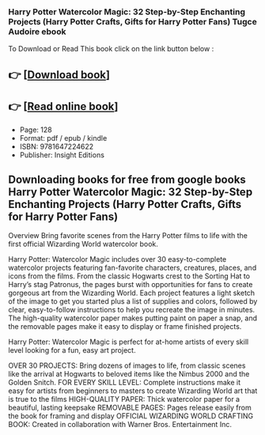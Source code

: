 ### Harry Potter Watercolor Magic: 32 Step-by-Step Enchanting Projects (Harry Potter Crafts, Gifts for Harry Potter Fans) Tugce Audoire ebook

To Download or Read This book click on the link button below :

## 👉  [**[Download book](http://get-pdfs.com/download.php?group=book&from=github.com&id=614538&lnk=1066 "Download book")**]

## 👉  [**[Read online book](http://get-pdfs.com/download.php?group=book&from=github.com&id=614538&lnk=1066 "Read online book")**]


* Page: 128
* Format: pdf / epub / kindle
* ISBN: 9781647224622
* Publisher: Insight Editions



## Downloading books for free from google books Harry Potter Watercolor Magic: 32 Step-by-Step Enchanting Projects (Harry Potter Crafts, Gifts for Harry Potter Fans)


Overview
Bring favorite scenes from the Harry Potter films to life with the first official Wizarding World watercolor book.

Harry Potter: Watercolor Magic includes over 30 easy-to-complete watercolor projects featuring fan-favorite characters, creatures, places, and icons from the films. From the classic Hogwarts crest to the Sorting Hat to Harry’s stag Patronus, the pages burst with opportunities for fans to create gorgeous art from the Wizarding World. Each project features a light sketch of the image to get you started plus a list of supplies and colors, followed by clear, easy-to-follow instructions to help you recreate the image in minutes. The high-quality watercolor paper makes putting paint on paper a snap, and the removable pages make it easy to display or frame finished projects.

Harry Potter: Watercolor Magic is perfect for at-home artists of every skill level looking for a fun, easy art project.

OVER 30 PROJECTS: Bring dozens of images to life, from classic scenes like the arrival at Hogwarts to beloved items like the Nimbus 2000 and the Golden Snitch.
FOR EVERY SKILL LEVEL: Complete instructions make it easy for artists from beginners to masters to create Wizarding World art that is true to the films
HIGH-QUALITY PAPER: Thick watercolor paper for a beautiful, lasting keepsake
REMOVABLE PAGES: Pages release easily from the book for framing and display
OFFICIAL WIZARDING WORLD CRAFTING BOOK: Created in collaboration with Warner Bros. Entertainment Inc.



